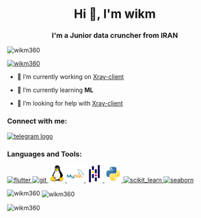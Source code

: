 <h1 align="center">Hi 👋, I'm wikm</h1>
<h3 align="center">I'm a Junior data cruncher from IRAN</h3>

<p align="left"> <img src="https://komarev.com/ghpvc/?username=wikm360&label=Profile%20views&color=0e75b6&style=flat" alt="wikm360" /> </p>

<p align="left"> <a href="https://github.com/ryo-ma/github-profile-trophy"><img src="https://github-profile-trophy.vercel.app/?username=wikm360" alt="wikm360" /></a> </p>

- 🔭 I’m currently working on [Xray-client](https://github.com/wikm360/xray-client)

- 🌱 I’m currently learning **ML**

- 🤝 I’m looking for help with [Xray-client](https://github.com/wikm360/xray-client)

<h3 align="left">Connect with me:</h3>
<p align="left">
  <a href="https://t.me/wikm360" target="_blank">
    <img src="https://img.shields.io/static/v1?message=Telegram&logo=telegram&label=&color=2CA5E0&logoColor=white&labelColor=&style=for-the-badge" height="35" alt="telegram logo"  />
  </a>
</p>

<h3 align="left">Languages and Tools:</h3>
<p align="left"> <a href="https://flutter.dev" target="_blank" rel="noreferrer"> <img src="https://www.vectorlogo.zone/logos/flutterio/flutterio-icon.svg" alt="flutter" width="40" height="40"/> </a> <a href="https://git-scm.com/" target="_blank" rel="noreferrer"> <img src="https://www.vectorlogo.zone/logos/git-scm/git-scm-icon.svg" alt="git" width="40" height="40"/> </a> <a href="https://www.linux.org/" target="_blank" rel="noreferrer"> <img src="https://raw.githubusercontent.com/devicons/devicon/master/icons/linux/linux-original.svg" alt="linux" width="40" height="40"/> </a> <a href="https://www.mysql.com/" target="_blank" rel="noreferrer"> <img src="https://raw.githubusercontent.com/devicons/devicon/master/icons/mysql/mysql-original-wordmark.svg" alt="mysql" width="40" height="40"/> </a> <a href="https://pandas.pydata.org/" target="_blank" rel="noreferrer"> <img src="https://raw.githubusercontent.com/devicons/devicon/2ae2a900d2f041da66e950e4d48052658d850630/icons/pandas/pandas-original.svg" alt="pandas" width="40" height="40"/> </a> <a href="https://www.python.org" target="_blank" rel="noreferrer"> <img src="https://raw.githubusercontent.com/devicons/devicon/master/icons/python/python-original.svg" alt="python" width="40" height="40"/> </a> <a href="https://scikit-learn.org/" target="_blank" rel="noreferrer"> <img src="https://upload.wikimedia.org/wikipedia/commons/0/05/Scikit_learn_logo_small.svg" alt="scikit_learn" width="40" height="40"/> </a> <a href="https://seaborn.pydata.org/" target="_blank" rel="noreferrer"> <img src="https://seaborn.pydata.org/_images/logo-mark-lightbg.svg" alt="seaborn" width="40" height="40"/> </a> </p>

<p><img align="left" src="https://github-readme-stats.vercel.app/api/top-langs?username=wikm360&show_icons=true&locale=en&layout=compact" alt="wikm360" /></p>

<p>&nbsp;<img align="center" src="https://github-readme-stats.vercel.app/api?username=wikm360&show_icons=true&locale=en" alt="wikm360" /></p>

<p><img align="center" src="https://github-readme-streak-stats.herokuapp.com/?user=wikm360&" alt="wikm360" /></p>
